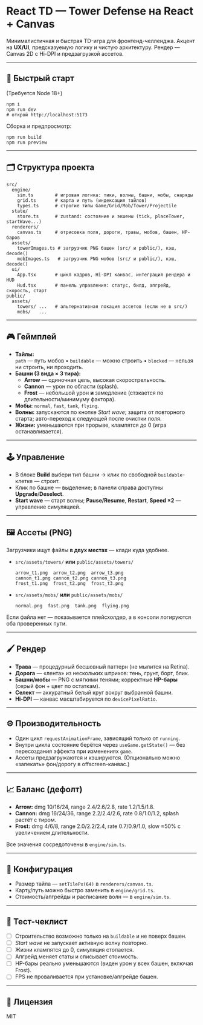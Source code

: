# React TD — Tower Defense на React + Canvas

Минималистичная и быстрая TD-игра для фронтенд-челленджа. Акцент на **UX/UI**, предсказуемую логику и чистую архитектуру. Рендер — Canvas 2D с Hi-DPI и предзагрузкой ассетов.

---

## 🚀 Быстрый старт

(Требуется Node 18+)

    npm i
    npm run dev
    # открой http://localhost:5173

Сборка и предпросмотр:

    npm run build
    npm run preview

---

## 🗂 Структура проекта

    src/
      engine/
        sim.ts        # игровая логика: тики, волны, башни, мобы, снаряды
        grid.ts       # карта и путь (индексация тайлов)
        types.ts      # строгие типы Game/Grid/Mob/Tower/Projectile
      state/
        store.ts      # zustand: состояние и экшены (tick, placeTower, startWave...)
      renderers/
        canvas.ts     # отрисовка поля, дороги, травы, мобов, башен, HP-баров
      assets/
        towerImages.ts # загрузчик PNG башен (src/ и public/), кэш, decode()
        mobImages.ts   # загрузчик PNG мобов (src/ и public/), кэш, decode()
      ui/
        App.tsx       # цикл кадров, Hi-DPI канвас, интеграция рендера и HUD
        Hud.tsx       # панель управления: статус, билд, апгрейд, скорость, старт
    public/
      assets/
        towers/ ...   # альтернативная локация ассетов (если не в src/)
        mobs/   ...

---

## 🎮 Геймплей

- **Тайлы:**  
  `path` — путь мобов • `buildable` — можно строить • `blocked` — нельзя ни строить, ни проходить.
- **Башни (3 вида × 3 тира):**
  - **Arrow** — одиночная цель, высокая скорострельность.  
  - **Cannon** — урон по области (splash).  
  - **Frost** — небольшой урон **и** замедление (стэкается по длительности/минимуму фактора).
- **Мобы:** `normal`, `fast`, `tank`, `flying`.  
- **Волны:** запускаются по кнопке *Start wave*; защита от повторного старта; авто-переход к следующей после очистки поля.
- **Жизни:** уменьшаются при прорыве, клампятся до 0 (игра останавливается).

---

## 🕹 Управление

- В блоке **Build** выбери тип башни → клик по свободной `buildable`-клетке — строит.  
- Клик по башне — выделение; в панели справа доступны **Upgrade**/**Deselect**.  
- **Start wave** — старт волны; **Pause/Resume**, **Restart**, **Speed ×2** — управление симуляцией.

---

## 🖼 Ассеты (PNG)

Загрузчики ищут файлы **в двух местах** — клади куда удобнее.

- `src/assets/towers/` **или** `public/assets/towers/`

      arrow_t1.png  arrow_t2.png  arrow_t3.png
      cannon_t1.png cannon_t2.png cannon_t3.png
      frost_t1.png  frost_t2.png  frost_t3.png

- `src/assets/mobs/` **или** `public/assets/mobs/`

      normal.png  fast.png  tank.png  flying.png

Если файла нет — показывается плейсхолдер, а в консоли логируются оба проверенных пути.

---

## 🖌 Рендер

- **Трава** — процедурный бесшовный паттерн (не мылится на Retina).  
- **Дорога** — «лента» из нескольких штрихов: тень, грунт, борт, блик.  
- **Башни/мобы** — PNG с мягкими тенями; корректные **HP-бары** (серый фон + цвет по остаткам).  
- **Селект** — аккуратный белый круг вокруг выбранной башни.  
- **Hi-DPI** — канвас масштабируется по `devicePixelRatio`.

---

## ⚙️ Производительность

- Один цикл `requestAnimationFrame`, зависящий только от `running`.  
- Внутри цикла состояние берётся через `useGame.getState()` — без пересоздания эффекта при изменениях `game`.  
- Ассеты предзагружаются и кэшируются. (Опционально можно «запекать» фон/дорогу в offscreen-канвас.)

---

## 📈 Баланс (дефолт)

- **Arrow:** dmg 10/16/24, range 2.4/2.6/2.8, rate 1.2/1.5/1.8.  
- **Cannon:** dmg 16/24/36, range 2.2/2.4/2.6, rate 0.8/1.0/1.2, splash растёт с тиром.  
- **Frost:** dmg 4/6/8, range 2.0/2.2/2.4, rate 0.7/0.9/1.0, slow ≈50% с увеличением длительности.

Все значения сосредоточены в `engine/sim.ts`.

---

## 🔧 Конфигурация

- Размер тайла — `setTilePx(64)` в `renderers/canvas.ts`.  
- Карту/путь можно быстро заменить в `engine/grid.ts`.  
- Стоимость/апгрейды и расписание волн — в `engine/sim.ts`.

---

## 🧪 Тест-чеклист

- [ ] Строительство возможно только на `buildable` и не поверх башен.  
- [ ] *Start wave* не запускает активную волну повторно.  
- [ ] Жизни клампятся до 0, симуляция стопается.  
- [ ] Апгрейд меняет статы и списывает стоимость.  
- [ ] HP-бары реально уменьшаются (виден урон у всех башен, включая Frost).  
- [ ] FPS не проваливается при установке/апгрейде башен.

---

## 📜 Лицензия

MIT
